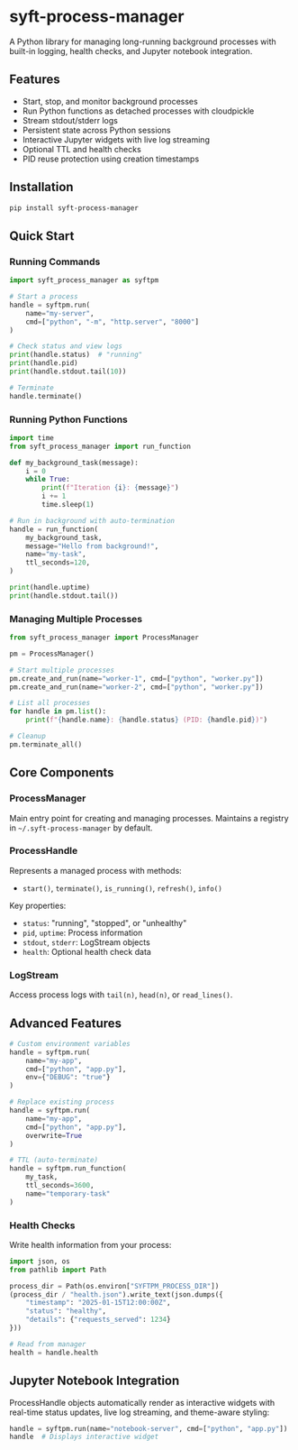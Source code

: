 # syft-process-manager

A Python library for managing long-running background processes with built-in logging, health checks, and Jupyter notebook integration.

## Features

- Start, stop, and monitor background processes
- Run Python functions as detached processes with cloudpickle
- Stream stdout/stderr logs
- Persistent state across Python sessions
- Interactive Jupyter widgets with live log streaming
- Optional TTL and health checks
- PID reuse protection using creation timestamps

## Installation

```bash
pip install syft-process-manager
```

## Quick Start

### Running Commands

```python
import syft_process_manager as syftpm

# Start a process
handle = syftpm.run(
    name="my-server",
    cmd=["python", "-m", "http.server", "8000"]
)

# Check status and view logs
print(handle.status)  # "running"
print(handle.pid)
print(handle.stdout.tail(10))

# Terminate
handle.terminate()
```

### Running Python Functions

```python
import time
from syft_process_manager import run_function

def my_background_task(message):
    i = 0
    while True:
        print(f"Iteration {i}: {message}")
        i += 1
        time.sleep(1)

# Run in background with auto-termination
handle = run_function(
    my_background_task,
    message="Hello from background!",
    name="my-task",
    ttl_seconds=120,
)

print(handle.uptime)
print(handle.stdout.tail())
```

### Managing Multiple Processes

```python
from syft_process_manager import ProcessManager

pm = ProcessManager()

# Start multiple processes
pm.create_and_run(name="worker-1", cmd=["python", "worker.py"])
pm.create_and_run(name="worker-2", cmd=["python", "worker.py"])

# List all processes
for handle in pm.list():
    print(f"{handle.name}: {handle.status} (PID: {handle.pid})")

# Cleanup
pm.terminate_all()
```

## Core Components

### ProcessManager

Main entry point for creating and managing processes. Maintains a registry in `~/.syft-process-manager` by default.

### ProcessHandle

Represents a managed process with methods:

- `start()`, `terminate()`, `is_running()`, `refresh()`, `info()`

Key properties:

- `status`: "running", "stopped", or "unhealthy"
- `pid`, `uptime`: Process information
- `stdout`, `stderr`: LogStream objects
- `health`: Optional health check data

### LogStream

Access process logs with `tail(n)`, `head(n)`, or `read_lines()`.

## Advanced Features

```python
# Custom environment variables
handle = syftpm.run(
    name="my-app",
    cmd=["python", "app.py"],
    env={"DEBUG": "true"}
)

# Replace existing process
handle = syftpm.run(
    name="my-app",
    cmd=["python", "app.py"],
    overwrite=True
)

# TTL (auto-terminate)
handle = syftpm.run_function(
    my_task,
    ttl_seconds=3600,
    name="temporary-task"
)
```

### Health Checks

Write health information from your process:

```python
import json, os
from pathlib import Path

process_dir = Path(os.environ["SYFTPM_PROCESS_DIR"])
(process_dir / "health.json").write_text(json.dumps({
    "timestamp": "2025-01-15T12:00:00Z",
    "status": "healthy",
    "details": {"requests_served": 1234}
}))

# Read from manager
health = handle.health
```

## Jupyter Notebook Integration

ProcessHandle objects automatically render as interactive widgets with real-time status updates, live log streaming, and theme-aware styling:

```python
handle = syftpm.run(name="notebook-server", cmd=["python", "app.py"])
handle  # Displays interactive widget
```
